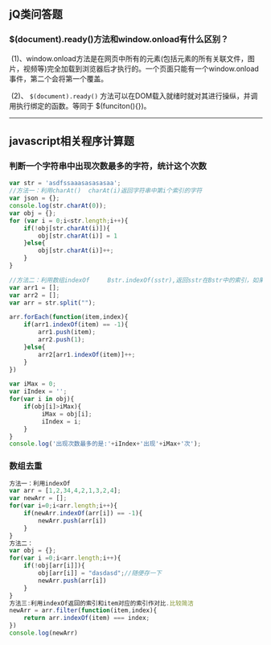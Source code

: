 ## jQ类问答题

### $(document).ready()方法和window.onload有什么区别？

 (1)、window.onload方法是在网页中所有的元素(包括元素的所有关联文件，图片，视频等)完全加载到浏览器后才执行的。一个页面只能有一个window.onload事件，第二个会将第一个覆盖。

 (2)、   `$(document).ready()` 方法可以在DOM载入就绪时就对其进行操纵，并调用执行绑定的函数。等同于 $(funciton(){})。



***

## javascript相关程序计算题

### 判断一个字符串中出现次数最多的字符，统计这个次数

```javascript
var str = 'asdfssaaasasasasaa';
//方法一：利用charAt()  charAt(i)返回字符串中第i个索引的字符
var json = {};
console.log(str.charAt(0));               
var obj = {};
for (var i = 0;i<str.length;i++){
    if(!obj[str.charAt(i)]){
        obj[str.charAt(i)] = 1
    }else{
        obj[str.charAt(i)]++;
    }
}

//方法二：利用数组indexOf     Bstr.indexOf(sstr),返回sstr在Bstr中的索引，如果不存在则							   返回 -1
var arr1 = [];
var arr2 = [];
var arr = str.split("");

arr.forEach(function(item,index){
    if(arr1.indexOf(item) == -1){
        arr1.push(item);
        arr2.push(1);
    }else{
        arr2[arr1.indexOf(item)]++;
    }
})

var iMax = 0;
var iIndex = '';
for(var i in obj){
    if(obj[i]>iMax){
         iMax = obj[i];
         iIndex = i;
    }
}        
console.log('出现次数最多的是:'+iIndex+'出现'+iMax+'次');


```

### 数组去重

```javascript
方法一：利用indexOf
var arr = [1,2,34,4,2,1,3,2,4];
var newArr = [];
for(var i=0;i<arr.length;i++){      
    if(newArr.indexOf(arr[i]) == -1){
        newArr.push(arr[i])
    }
}
方法二：
var obj = {};
for(var i =0;i<arr.length;i++){
    if(!obj[arr[i]]){
        obj[arr[i]] = "dasdasd";//随便存一下
        newArr.push(arr[i])
    }
}
方法三:利用indexOf返回的索引和item对应的索引作对比.比较简洁
newArr = arr.filter(function(item,index){
    return arr.indexOf(item) === index;
})
console.log(newArr)

```



